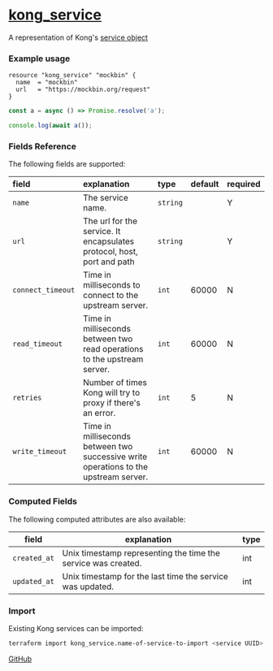 # [kong_service](https://github.com/alexashley/terraform-provider-kong/tree/master/kong/provider/resource_kong_service.go)
A representation of Kong's [service object](https://docs.konghq.com/0.14.x/admin-api/#service-object)

### Example usage

~~~hcl
resource "kong_service" "mockbin" {
  name  = "mockbin"
  url   = "https://mockbin.org/request"
}
~~~

~~~js
const a = async () => Promise.resolve('a');

console.log(await a());
~~~

### Fields Reference
The following fields are supported:


| field     | explanation     | type      | default     | required                         |
| :-------- | :-------------- | :-------- | :---------- | :------------------------------- |
|`name`|The service name. |`string`| | Y|
|`url`|The url for the service. It encapsulates protocol, host, port and path |`string`| | Y|
|`connect_timeout`|Time in milliseconds to connect to the upstream server. |`int`| 60000| N|
|`read_timeout`|Time in milliseconds between two read operations to the upstream server. |`int`| 60000| N|
|`retries`|Number of times Kong will try to proxy if there's an error. |`int`| 5| N|
|`write_timeout`|Time in milliseconds between two successive write operations to the upstream server. |`int`| 60000| N|


### Computed Fields
The following computed attributes are also available:

| field     | explanation     | type    |
|-----------|-----------------|---------|
|`created_at`|Unix timestamp representing the time the service was created. |int|
|`updated_at`|Unix timestamp for the last time the service was updated. |int|

### Import
Existing Kong services can be imported:
```bash
terraform import kong_service.name-of-service-to-import <service UUID>
```

[GitHub](https://github.com/alexashley/terraform-provider-kong)
